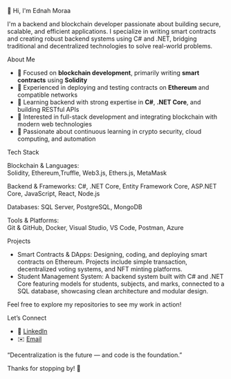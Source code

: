 👋 Hi, I'm Ednah Moraa

I'm a backend and blockchain developer passionate about building secure, scalable, and efficient applications. I specialize in writing smart contracts and creating robust backend systems using C# and .NET, bridging traditional and decentralized technologies to solve real-world problems.


About Me

- 🔹 Focused on **blockchain development**, primarily writing **smart contracts** using **Solidity**  
- 🔹 Experienced in deploying and testing contracts on **Ethereum** and compatible networks  
- 🔹 Learning backend  with strong expertise in **C#**, **.NET Core**, and building RESTful APIs  
- 🔹 Interested in full-stack development and integrating blockchain with modern web technologies  
- 🔹 Passionate about continuous learning in crypto security, cloud computing, and automation  


Tech Stack

Blockchain & Languages:  
Solidity, Ethereum,Truffle, Web3.js, Ethers.js, MetaMask

Backend & Frameworks:
C#, .NET Core, Entity Framework Core, ASP.NET Core, JavaScript, React, Node.js

Databases:
SQL Server, PostgreSQL, MongoDB

Tools & Platforms:  
Git & GitHub, Docker, Visual Studio, VS Code, Postman, Azure


Projects

- Smart Contracts & DApps: Designing, coding, and deploying smart contracts on Ethereum. Projects include simple transaction, decentralized voting systems, and NFT minting platforms.  
- Student Management System: A backend system built with C# and .NET Core featuring models for students, subjects, and marks, connected to a SQL database, showcasing clean architecture and modular design.  

Feel free to explore my repositories to see my work in action!


Let’s Connect

- 💼 [LinkedIn](www.linkedin.com/in/ednah-moraa-11744927a)  
- ✉️ [Email](moraaednah601@gmail.com)  


“Decentralization is the future — and code is the foundation.”  

Thanks for stopping by! 🚀


<!---
Eddiemoe1/Eddiemoe1 is a ✨ special ✨ repository because its `README.md` (this file) appears on your GitHub profile.
You can click the Preview link to take a look at your changes.
--->
